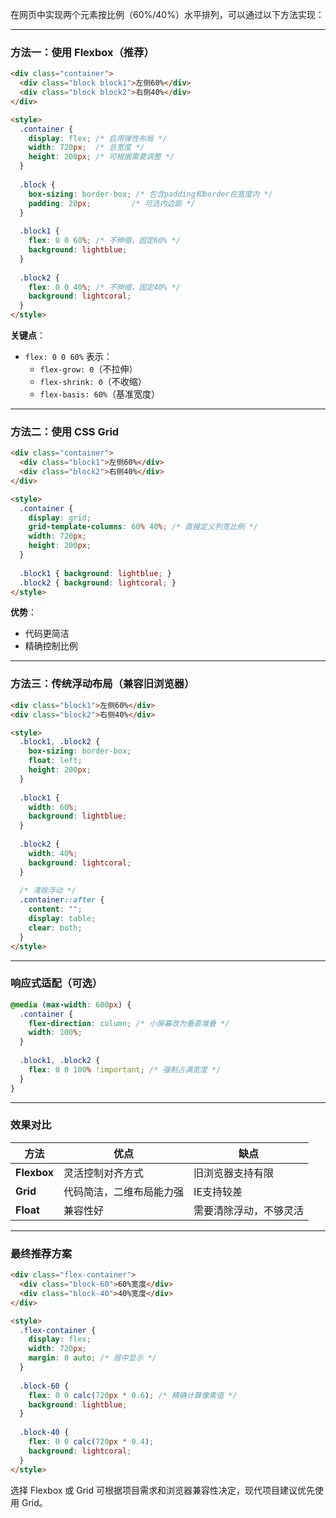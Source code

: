 在网页中实现两个元素按比例（60%/40%）水平排列，可以通过以下方法实现：

---

### **方法一：使用 Flexbox（推荐）**
```html
<div class="container">
  <div class="block block1">左侧60%</div>
  <div class="block block2">右侧40%</div>
</div>

<style>
  .container {
    display: flex; /* 启用弹性布局 */
    width: 720px;  /* 总宽度 */
    height: 200px; /* 可根据需要调整 */
  }
  
  .block {
    box-sizing: border-box; /* 包含padding和border在宽度内 */
    padding: 20px;         /* 可选内边距 */
  }
  
  .block1 {
    flex: 0 0 60%; /* 不伸缩，固定60% */
    background: lightblue;
  }
  
  .block2 {
    flex: 0 0 40%; /* 不伸缩，固定40% */
    background: lightcoral;
  }
</style>
```

**关键点**：
- `flex: 0 0 60%` 表示：
    - `flex-grow: 0`（不拉伸）
    - `flex-shrink: 0`（不收缩）
    - `flex-basis: 60%`（基准宽度）

---

### **方法二：使用 CSS Grid**
```html
<div class="container">
  <div class="block1">左侧60%</div>
  <div class="block2">右侧40%</div>
</div>

<style>
  .container {
    display: grid;
    grid-template-columns: 60% 40%; /* 直接定义列宽比例 */
    width: 720px;
    height: 200px;
  }
  
  .block1 { background: lightblue; }
  .block2 { background: lightcoral; }
</style>
```

**优势**：
- 代码更简洁
- 精确控制比例

---

### **方法三：传统浮动布局（兼容旧浏览器）**
```html
<div class="block1">左侧60%</div>
<div class="block2">右侧40%</div>

<style>
  .block1, .block2 {
    box-sizing: border-box;
    float: left;
    height: 200px;
  }
  
  .block1 {
    width: 60%;
    background: lightblue;
  }
  
  .block2 {
    width: 40%;
    background: lightcoral;
  }
  
  /* 清除浮动 */
  .container::after {
    content: "";
    display: table;
    clear: both;
  }
</style>
```

---

### **响应式适配（可选）**
```css
@media (max-width: 600px) {
  .container {
    flex-direction: column; /* 小屏幕改为垂直堆叠 */
    width: 100%;
  }
  
  .block1, .block2 {
    flex: 0 0 100% !important; /* 强制占满宽度 */
  }
}
```

---

### **效果对比**
| 方法       | 优点                  | 缺点                  |
|------------|-----------------------|-----------------------|
| **Flexbox** | 灵活控制对齐方式        | 旧浏览器支持有限       |
| **Grid**    | 代码简洁，二维布局能力强 | IE支持较差            |
| **Float**   | 兼容性好               | 需要清除浮动，不够灵活 |

---

### **最终推荐方案**
```html
<div class="flex-container">
  <div class="block-60">60%宽度</div>
  <div class="block-40">40%宽度</div>
</div>

<style>
  .flex-container {
    display: flex;
    width: 720px;
    margin: 0 auto; /* 居中显示 */
  }
  
  .block-60 {
    flex: 0 0 calc(720px * 0.6); /* 精确计算像素值 */
    background: lightblue;
  }
  
  .block-40 {
    flex: 0 0 calc(720px * 0.4);
    background: lightcoral;
  }
</style>
```

选择 Flexbox 或 Grid 可根据项目需求和浏览器兼容性决定，现代项目建议优先使用 Grid。
